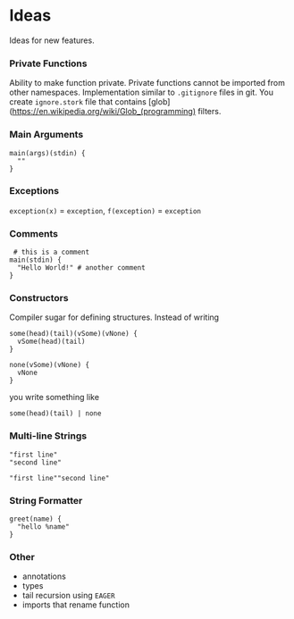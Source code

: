 # Ideas #

Ideas for new features.

### Private Functions ###

Ability to make function private. Private functions cannot be imported from other namespaces. Implementation similar to `.gitignore` files in git. You create `ignore.stork` file that contains [glob](https://en.wikipedia.org/wiki/Glob_(programming) filters.

### Main Arguments ###

    main(args)(stdin) {
      ""
    }

### Exceptions ###

`exception(x)` = `exception`, `f(exception)` = `exception`

### Comments ###

     # this is a comment
    main(stdin) {
      "Hello World!" # another comment
    }

### Constructors ###

Compiler sugar for defining structures. Instead of writing

    some(head)(tail)(vSome)(vNone) {
      vSome(head)(tail)
    }

    none(vSome)(vNone) {
      vNone
    }

you write something like

    some(head)(tail) | none

### Multi-line Strings ###

    "first line"
    "second line"

    "first line""second line"

### String Formatter ###

    greet(name) {
      "hello %name"
    }

### Other ###

   - annotations
   - types
   - tail recursion using `EAGER`
   - imports that rename function
